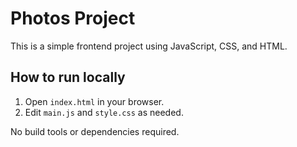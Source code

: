 # Photos Project

This is a simple frontend project using JavaScript, CSS, and HTML.

## How to run locally

1. Open `index.html` in your browser.
2. Edit `main.js` and `style.css` as needed.

No build tools or dependencies required.
